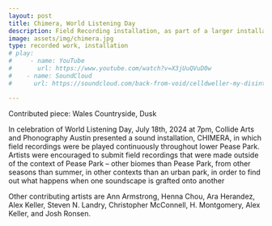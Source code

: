 ```yaml
---
layout: post
title: Chimera, World Listening Day
description: Field Recording installation, as part of a larger installation from Phonography Austin
image: assets/img/chimera.jpg
type: recorded work, installation
# play:
#     - name: YouTube
#       url: https://www.youtube.com/watch?v=X3jUuQVuD0w
#    - name: SoundCloud
#      url: https://soundcloud.com/back-from-void/celldweller-my-disintegration-bfv-remix

---
```

Contributed piece: Wales Countryside, Dusk

In celebration of World Listening Day, July 18th, 2024 at 7pm, Collide Arts and Phonography Austin presented a sound installation, CHIMERA, in which field recordings were be played continuously throughout lower Pease Park. Artists were encouraged to submit field recordings that were made outside of the context of Pease Park – other biomes than Pease Park, from other seasons than summer, in other contexts than an urban park, in order to find out what happens when one soundscape is grafted onto another

Other contributing artists are Ann Armstrong, Henna Chou, Ara Herandez, Alex Keller, Steven N. Landry, Christopher McConnell, H. Montgomery, Alex Keller, and Josh Ronsen.